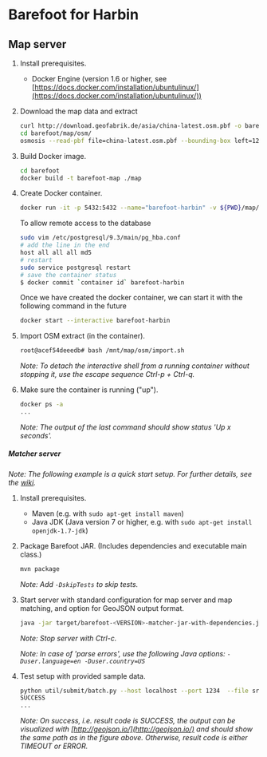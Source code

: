# Barefoot for Harbin

## Map server

1. Install prerequisites.

    - Docker Engine (version 1.6 or higher, see [https://docs.docker.com/installation/ubuntulinux/](https://docs.docker.com/installation/ubuntulinux/))

2. Download the map data and extract

    ``` bash
    curl http://download.geofabrik.de/asia/china-latest.osm.pbf -o barefoot/map/osm/china.osm.pbf
    cd barefoot/map/osm/
    osmosis --read-pbf file=china-latest.osm.pbf --bounding-box left=126.506130 right=126.771862 bottom=45.657920 top=45.830905 --write-pbf file=harbin.osm.pbf
    ```

3. Build Docker image.

    ``` bash
    cd barefoot
    docker build -t barefoot-map ./map
    ```

4. Create Docker container.

    ``` bash
    docker run -it -p 5432:5432 --name="barefoot-harbin" -v ${PWD}/map/:/mnt/map barefoot-map
    ```

    To allow remote access to the database
    ```bash
    sudo vim /etc/postgresql/9.3/main/pg_hba.conf
    # add the line in the end
    host all all all md5
    # restart
    sudo service postgresql restart
    # save the container status
    $ docker commit `container id` barefoot-harbin
    ```

    Once we have created the docker container, we can start it with the following command in the future
    ```bash
    docker start --interactive barefoot-harbin
    ```

5. Import OSM extract (in the container).

    ``` bash
    root@acef54deeedb# bash /mnt/map/osm/import.sh
    ```

    _Note: To detach the interactive shell from a running container without stopping it, use the escape sequence Ctrl-p + Ctrl-q._

6. Make sure the container is running ("up").

    ``` bash
    docker ps -a
    ...
    ```

    _Note: The output of the last command should show status 'Up x seconds'._

##### Matcher server

_Note: The following example is a quick start setup. For further details, see the [wiki](https://github.com/bmwcarit/barefoot/wiki#matcher-server)._

1. Install prerequisites.

    - Maven (e.g. with `sudo apt-get install maven`)
    - Java JDK (Java version 7 or higher, e.g. with `sudo apt-get install openjdk-1.7-jdk`)

2. Package Barefoot JAR. (Includes dependencies and executable main class.)

    ``` bash
    mvn package
    ```

    _Note: Add `-DskipTests` to skip tests._

3. Start server with standard configuration for map server and map matching, and option for GeoJSON output format.

    ``` bash
    java -jar target/barefoot-<VERSION>-matcher-jar-with-dependencies.jar --geojson config/server.properties config/oberbayern.properties
    ```

    _Note: Stop server with Ctrl-c._

    _Note: In case of 'parse errors', use the following Java options: `-Duser.language=en -Duser.country=US`_

4. Test setup with provided sample data.

    ``` bash
    python util/submit/batch.py --host localhost --port 1234  --file src/test/resources/com/bmwcarit/barefoot/matcher/x0001-015.json
    SUCCESS
    ...
    ```

    _Note: On success, i.e. result code is SUCCESS, the output can be visualized with [http://geojson.io/](http://geojson.io/) and should show the same path as in the figure above. Otherwise, result code is either TIMEOUT or ERROR._
